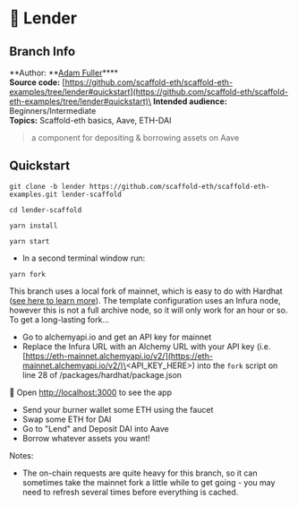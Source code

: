 # 👻 Lender

## Branch Info

**Author: **[Adam Fuller](https://github.com/azf20)****\
**Source code:** [https://github.com/scaffold-eth/scaffold-eth-examples/tree/lender#quickstart](https://github.com/scaffold-eth/scaffold-eth-examples/tree/lender#quickstart)\
**Intended audience:** Beginners/Intermediate\
**Topics:** Scaffold-eth basics, Aave, ETH-DAI

> a component for depositing & borrowing assets on Aave

## Quickstart

```
git clone -b lender https://github.com/scaffold-eth/scaffold-eth-examples.git lender-scaffold

cd lender-scaffold
```

```
yarn install
```

```
yarn start
```

* In a second terminal window run:

```
yarn fork
```

This branch uses a local fork of mainnet, which is easy to do with Hardhat ([see here to learn more](https://hardhat.org/guides/mainnet-forking.html)). The template configuration uses an Infura node, however this is not a full archive node, so it will only work for an hour or so. To get a long-lasting fork...

* Go to alchemyapi.io and get an API key for mainnet
* Replace the Infura URL with an Alchemy URL with your API key (i.e. [https://eth-mainnet.alchemyapi.io/v2/](https://eth-mainnet.alchemyapi.io/v2/)\<API\_KEY\_HERE>) into the `fork` script on line 28 of /packages/hardhat/package.json

📱 Open [http://localhost:3000](http://localhost:3000) to see the app

* Send your burner wallet some ETH using the faucet
* Swap some ETH for DAI
* Go to "Lend" and Deposit DAI into Aave
* Borrow whatever assets you want!

Notes:

* The on-chain requests are quite heavy for this branch, so it can sometimes take the mainnet fork a little while to get going - you may need to refresh several times before everything is cached.

